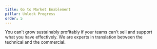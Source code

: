 ```yaml
---
title: Go to Market Enablement
pillar: Unlock Progress
order: 5
---
```

You can't grow sustainably profitably if your teams can't sell and support what you have effectively. We are experts in translation between the technical and the commercial.
